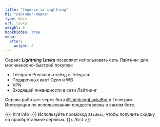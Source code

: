 ```yaml
---
title: "Сервисы за Lightning"
h1: "Лайтнинг-лавка"
type: docs
url: lavka
weight: 8
bookhidden: true
menu:
  after:
    weight: 8
---
```


Сервис ___Lightning Lavka___ позволяет использовать сеть Лайтнинг для молниеносно-быстрой покупки:

- Telegram Premium и звёзд в Telegram
- Подарочных карт Ozon и WB
- VPN
- Входящей ликвидности в сети Лайтнинг

Сервис работает через бота [@LightningLavkaBot](https://t.me/LightningLavkaBot) в Телеграм. Инструкции по использованию предоставлены в самом боте.

{{< hint info >}}
Используйте промокод `21ideas`, чтобы получить скидку на приобретаемые сервисы.
{{< /hint >}}